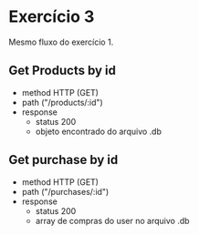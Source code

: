 # Exercício 3
Mesmo fluxo do exercício 1.

## Get Products by id
- method HTTP (GET)
- path ("/products/:id")
- response
    - status 200
    - objeto encontrado do arquivo .db

## Get purchase by id
- method HTTP (GET)
- path ("/purchases/:id")
- response
    - status 200
    - array de compras do user no arquivo .db
